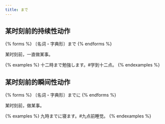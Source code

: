 ```yaml
---
title: まで
---
```


## 某时刻前的持续性动作

{% forms %}
〔名词・字典形〕まで
{% endforms %}

某时刻前，一直做某事。

{% examples %}
十二時まで勉強します。#学到十二点。
{% endexamples %}

## 某时刻前的瞬间性动作

{% forms %}
〔名词・字典形〕までに
{% endforms %}

某时刻前，做某事。

{% examples %}
九時までに寝ます。#九点前睡觉。
{% endexamples %}
